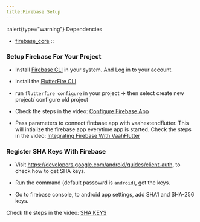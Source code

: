 ```yaml
---
title:Firebase Setup
---
```


::alert{type="warning"}
Dependencies   
- [firebase_core](https://pub.dev/packages/firebase_core)
::

  
### Setup Firebase For Your Project

- Install [Firebase CLI](https://firebase.google.com/docs/cli#setup_update_cli) in your system. And Log in to your account.

- Install the [FlutterFire CLI](https://firebase.google.com/docs/flutter/setup#install-cli-tools)

- run `flutterfire configure` in your project -> then select create new project/ configure old project

- Check the steps in the video: [Configure Firebase App](https://youtu.be/kESR99dkRS8)

- Pass parameters to connect firebase app with vaahextendflutter. This will intialize the firebase app everytime app is started. Check the steps in the video: [Integrating Firebase With VaahFlutter](https://youtu.be/ooEHkxy7LmA)


### Register SHA Keys With Firebase

- Visit https://developers.google.com/android/guides/client-auth, to check how to get SHA keys.

- Run the command (default passowrd is `android`), get the keys.

- Go to firebase console, to android app settings, add SHA1 and SHA-256 keys.

Check the steps in the video: [SHA KEYS](https://youtu.be/aaSFyyOnTM4)
